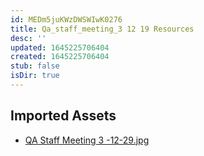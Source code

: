 ```yaml
---
id: MEDm5juKWzDWSWIwK0276
title: Qa_staff_meeting_3 12 19 Resources
desc: ''
updated: 1645225706404
created: 1645225706404
stub: false
isDir: true
---
```

## Imported Assets
- [QA Staff Meeting 3 -12-29.jpg](/assets/qa-staff-meeting-3--12-29.jpg)
